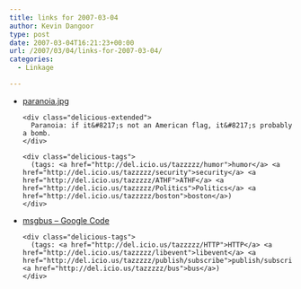 ```yaml
---
title: links for 2007-03-04
author: Kevin Dangoor
type: post
date: 2007-03-04T16:21:23+00:00
url: /2007/03/04/links-for-2007-03-04/
categories:
  - Linkage

---
```

<ul class="delicious">
  <li>
    <div class="delicious-link">
      <a href="http://digitalfury.popmartian.com/images/20070202/paranoia.jpg">paranoia.jpg</a>
    </div>
    
    <div class="delicious-extended">
      Paranoia: if it&#8217;s not an American flag, it&#8217;s probably a bomb.
    </div>
    
    <div class="delicious-tags">
      (tags: <a href="http://del.icio.us/tazzzzz/humor">humor</a> <a href="http://del.icio.us/tazzzzz/security">security</a> <a href="http://del.icio.us/tazzzzz/ATHF">ATHF</a> <a href="http://del.icio.us/tazzzzz/Politics">Politics</a> <a href="http://del.icio.us/tazzzzz/boston">boston</a>)
    </div>
  </li>
  
  <li>
    <div class="delicious-link">
      <a href="http://code.google.com/p/msgbus/">msgbus &#8211; Google Code</a>
    </div>
    
    <div class="delicious-tags">
      (tags: <a href="http://del.icio.us/tazzzzz/HTTP">HTTP</a> <a href="http://del.icio.us/tazzzzz/libevent">libevent</a> <a href="http://del.icio.us/tazzzzz/publish/subscribe">publish/subscribe</a> <a href="http://del.icio.us/tazzzzz/bus">bus</a>)
    </div>
  </li>
</ul>